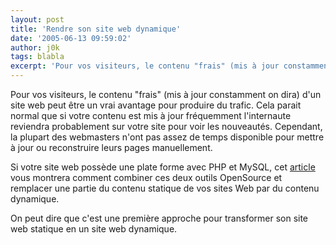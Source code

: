 ```yaml
---
layout: post
title: 'Rendre son site web dynamique'
date: '2005-06-13 09:59:02'
author: j0k
tags: blabla
excerpt: 'Pour vos visiteurs, le contenu "frais" (mis à jour constamment on dira) d''un site web peut être un vrai avantage pour produire du trafic. Cela parait normal que si votre contenu est mis à jour fréquemment l''internaute reviendra probablement sur votre site pour voir les nouveautés. Cependant, la plupart des webmasters n''ont pas assez de temps disponible pour mettre à jour ou      ...'
---
```


Pour vos visiteurs, le contenu "frais" (mis à jour constamment on dira) d'un site web peut être un vrai avantage pour produire du trafic. Cela parait normal que si votre contenu est mis à jour fréquemment l'internaute reviendra probablement sur votre site pour voir les nouveautés. Cependant, la plupart des webmasters n'ont pas assez de temps disponible pour mettre à jour ou reconstruire leurs pages manuellement.

Si votre site web possède une plate forme avec  PHP et  MySQL, cet [article](http://www.webpronews.com/webdevelopment/basicdevelopment/wpn-37-20050609CreatingDynamicWebsiteContentwithPHPMySQL.html) vous montrera comment combiner ces deux outils OpenSource et remplacer une partie du contenu statique de vos sites Web par du contenu dynamique.

On peut dire que c'est une première approche pour transformer son site web statique en un site web dynamique.
